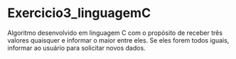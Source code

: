 # Exercicio3_linguagemC
Algoritmo desenvolvido em linguagem C com o propósito de receber três valores quaisquer e informar o maior entre eles. Se eles forem todos iguais, informar ao usuário para solicitar novos dados.
